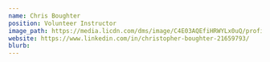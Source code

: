 ```yaml
---
name: Chris Boughter
position: Volunteer Instructor
image_path: https://media.licdn.com/dms/image/C4E03AQEfiHRWYLx0uQ/profile-displayphoto-shrink_800_800/0?e=1542844800&v=beta&t=YiB6wz_XFpqSSpWweCWXYmywtnQ2NJPvGZ19yOACl_U
website: https://www.linkedin.com/in/christopher-boughter-21659793/
blurb: 
---
```

